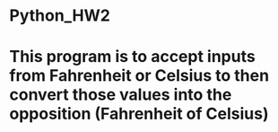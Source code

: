 # Python_HW2
# This program is to accept inputs from Fahrenheit or Celsius to then convert those values into the opposition (Fahrenheit of Celsius)